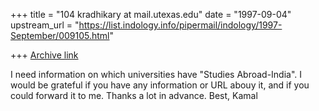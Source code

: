 +++
title = "104 kradhikary at mail.utexas.edu"
date = "1997-09-04"
upstream_url = "https://list.indology.info/pipermail/indology/1997-September/009105.html"

+++
[Archive link](https://list.indology.info/pipermail/indology/1997-September/009105.html)

I need information on which universities have "Studies Abroad-India".  I
would be grateful if you have any information or URL
abouy it, and if you could forward it to me.  Thanks a lot in advance.
        Best,
        Kamal






